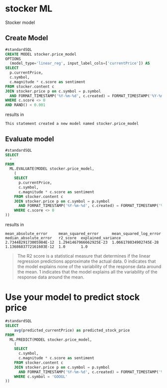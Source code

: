 # stocker ML

Stocker model


## Create Model

```sql
#standardSQL
CREATE MODEL stocker.price_model
OPTIONS
  (model_type='linear_reg', input_label_cols=['currentPrice']) AS
SELECT
  p.currentPrice,
  c.symbol,
  c.magnitude * c.score as sentiment
FROM stocker.content c
JOIN stocker.price p on c.symbol = p.symbol
  AND FORMAT_TIMESTAMP('%Y-%m-%d', c.created) = FORMAT_TIMESTAMP('%Y-%m-%d', p.quotedAt)
WHERE c.score <> 0
AND RAND() < 0.001
```

results in

```shell
This statement created a new model named stocker.price_model
```


## Evaluate model

```sql
#standardSQL
SELECT
  *
FROM
  ML.EVALUATE(MODEL stocker.price_model,
    (
    SELECT
      p.currentPrice,
      c.symbol,
      c.magnitude * c.score as sentiment
    FROM stocker.content c
    JOIN stocker.price p on c.symbol = p.symbol
      AND FORMAT_TIMESTAMP('%Y-%m-%d', c.created) = FORMAT_TIMESTAMP('%Y-%m-%d', p.quotedAt)
    WHERE c.score <> 0
))
```

results in

```shell
mean_absolute_error	    mean_squared_error	    mean_squared_log_error	median_absolute_error	r2_score  explained_variance
2.7344829173005984E-12  1.2941467966662925E-23  1.066178034902745E-28   1.1368683772161603E-12  1.0       1.0
```

> The R2 score is a statistical measure that determines if the linear regression predictions approximate the actual data. 0 indicates that the model explains none of the variability of the response data around the mean. 1 indicates that the model explains all the variability of the response data around the mean.

# Use your model to predict stock price

```sql
#standardSQL
SELECT
    avg(predicted_currentPrice) as predicted_stock_price
FROM
  ML.PREDICT(MODEL stocker.price_model,
    (
    SELECT
      c.symbol,
      c.magnitude * c.score as sentiment
    FROM stocker.content c
    JOIN stocker.price p on c.symbol = p.symbol
      AND FORMAT_TIMESTAMP('%Y-%m-%d', c.created) = FORMAT_TIMESTAMP('%Y-%m-%d', p.quotedAt)
    WHERE c.symbol = 'GOOGL'
))
```

